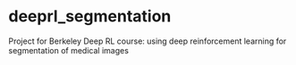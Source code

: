 # deeprl_segmentation
Project for Berkeley Deep RL course: using deep reinforcement learning for segmentation of medical images
